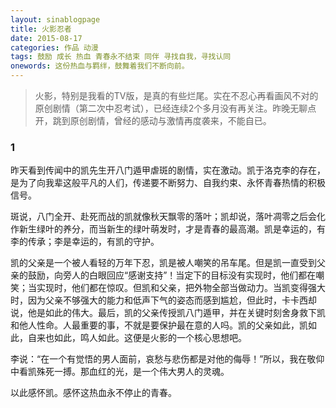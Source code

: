 ```yaml
---
layout: sinablogpage
title: 火影忍者
date: 2015-08-17
categories: 作品 动漫
tags: 鼓励 成长 热血 青春永不结束 同伴 寻找自我，寻找认同
onewords: 这份热血与羁绊，鼓舞着我们不断向前。
---
```

> 火影，特别是我看的TV版，是真的有些烂尾。实在不忍心再看画风不对的原创剧情（第二次中忍考试），已经连续2个多月没有再关注。昨晚无聊点开，跳到原创剧情，曾经的感动与激情再度袭来，不能自已。

### 1

昨天看到传闻中的凯先生开八门遁甲虐斑的剧情，实在激动。凯于洛克李的存在，是为了向我辈这般平凡的人们，传递要不断努力、自我约束、永怀青春热情的积极信号。

斑说，八门全开、赴死而战的凯就像秋天飘零的落叶；凯却说，落叶凋零之后会化作新生绿叶的养分，而当新生的绿叶萌发时，才是青春的最高潮。凯是幸运的，有李的传承；李是幸运的，有凯的守护。

凯的父亲是一个被人看轻的万年下忍，凯是被人嘲笑的吊车尾。但是凯一直受到父亲的鼓励，向旁人的白眼回应“感谢支持”！当定下的目标没有实现时，他们都在嘲笑；当实现时，他们都在惊叹。但凯和父亲，把外物全部当做动力。当凯变得强大时，因为父亲不够强大的能力和低声下气的姿态而感到尴尬，但此时，卡卡西却说，他是如此的伟大。最后，凯的父亲传授凯八门遁甲，并在关键时刻舍身救下凯和他人性命。人最重要的事，不就是要保护最在意的人吗。凯的父亲如此，凯如此，自来也如此，鸣人如此。这便是火影的一个核心思想吧。

李说：“在一个有觉悟的男人面前，哀愁与悲伤都是对他的侮辱！”所以，我在敬仰中看凯殊死一搏。那血红的光，是一个伟大男人的灵魂。

以此感怀凯。感怀这热血永不停止的青春。
